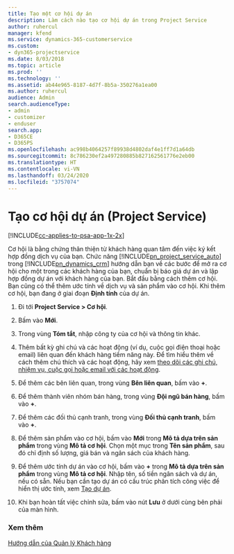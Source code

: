```yaml
---
title: Tạo một cơ hội dự án
description: Làm cách nào tạo cơ hội dự án trong Project Service
author: ruhercul
manager: kfend
ms.service: dynamics-365-customerservice
ms.custom:
- dyn365-projectservice
ms.date: 8/03/2018
ms.topic: article
ms.prod: ''
ms.technology: ''
ms.assetid: ab44e965-8187-4d7f-8b5a-350276a1ea00
ms.author: ruhercul
audience: Admin
search.audienceType:
- admin
- customizer
- enduser
search.app:
- D365CE
- D365PS
ms.openlocfilehash: ac998b4064257f89938d4802daf4e1ff7d1a64db
ms.sourcegitcommit: 8c786230ef2a497280885b827162561776e2eb00
ms.translationtype: HT
ms.contentlocale: vi-VN
ms.lasthandoff: 03/24/2020
ms.locfileid: "3757074"
---
```

# <a name="create-a-project-opportunity-project-service"></a>Tạo cơ hội dự án (Project Service)

[!INCLUDE[cc-applies-to-psa-app-1x-2x](../includes/cc-applies-to-psa-app-1x-2x.md)]

Cơ hội là bằng chứng thân thiện từ khách hàng quan tâm đến việc ký kết hợp đồng dịch vụ của bạn. Chức năng [!INCLUDE[pn_project_service_auto](../includes/pn-project-service-auto.md)] trong [!INCLUDE[pn_dynamics_crm](../includes/pn-dynamics-crm.md)] hướng dẫn bạn về các bước để mở ra cơ hội cho một trong các khách hàng của bạn, chuẩn bị báo giá dự án và lập hợp đồng dự án với khách hàng của bạn. Bắt đầu bằng cách thêm cơ hội. Bạn cũng có thể thêm ước tính về dịch vụ và sản phẩm vào cơ hội. Khi thêm cơ hội, bạn đang ở giai đoạn **Định tính** của dự án.  
  
1.  Đi tới **Project Service > Cơ hội**.  
  
2.  Bấm vào **Mới**.  
  
3.  Trong vùng **Tóm tắt**, nhập công ty của cơ hội và thông tin khác.  
  
4.  Thêm bất kỳ ghi chú và các hoạt động (ví dụ, cuộc gọi điện thoại hoặc email) liên quan đến khách hàng tiềm năng này. Để tìm hiểu thêm về cách thêm chú thích và các hoạt động, hãy xem [theo dõi các ghi chú, nhiệm vụ, cuộc gọi hoặc email với các hoạt động](../basics/work-with-activities.md).  
  
5.  Để thêm các bên liên quan, trong vùng **Bên liên quan**, bấm vào **+**.  
  
6.  Để thêm thành viên nhóm bán hàng, trong vùng **Đội ngũ bán hàng**, bấm vào **+**.  
  
7.  Để thêm các đối thủ cạnh tranh, trong vùng **Đối thủ cạnh tranh**, bấm vào **+**.  
  
8.  Để thêm sản phẩm vào cơ hội, bấm vào **Mới** trong **Mô tả dựa trên sản phẩm** trong vùng **Mô tả cơ hội**. Chọn một mục trong **Tên sản phẩm**, sau đó chỉ định số lượng, giá bán và ngân sách của khách hàng.  
  
9. Để thêm ước tính dự án vào cơ hội, bấm vào **+** trong **Mô tả dựa trên sản phẩm** trong vùng **Mô tả cơ hội**. Nhập tên, số tiền ngân sách và dự án, nếu có sẵn. Nếu bạn cần tạo dự án có cấu trúc phân tích công việc để hiển thị ước tính, xem [Tạo dự án](../project-service/create-project.md).  
  
10. Khi bạn hoàn tất việc chỉnh sửa, bấm vào nút **Lưu** ở dưới cùng bên phải của màn hình.  
  
### <a name="see-also"></a>Xem thêm  
 [Hướng dẫn của Quản lý Khách hàng](../project-service/account-manager-guide.md)
